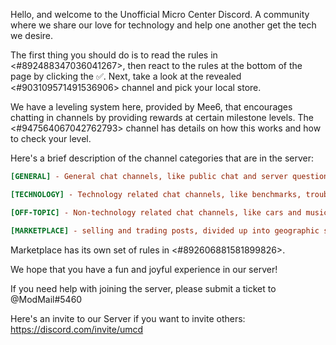 Hello, and welcome to the Unofficial Micro Center Discord. A community where we share our love for technology and help one another get the tech we desire.
 
The first thing you should do is to read the rules in <#892488347036041267>, then react to the rules at the bottom of the page by clicking the :white_check_mark:. Next, take a look at the revealed <#903109571491536906> channel and pick your local store.

We have a leveling system here, provided by Mee6, that encourages chatting in channels by providing rewards at certain milestone levels. The <#947564067042762793> channel has details on how this works and how to check your level.
 
Here's a brief description of the channel categories that are in the server:
```ini
[GENERAL] - General chat channels, like public chat and server questions.
```
```ini
[TECHNOLOGY] - Technology related chat channels, like benchmarks, troubleshooting, gaming, pc build advice, etc.
```
```ini
[OFF-TOPIC] - Non-technology related chat channels, like cars and music.
```
```ini
[MARKETPLACE] - selling and trading posts, divided up into geographic store regions. Active Member status ("Green" / Mee6 Level 10) required to list items in the marketplace. 
```
Marketplace has its own set of rules in <#892606881581899826>.

We hope that you have a fun and joyful experience in our server!

If you need help with joining the server, please submit a ticket to @ModMail#5460

Here's an invite to our Server if you want to invite others: https://discord.com/invite/umcd